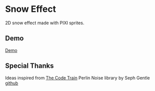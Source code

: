 # Snow Effect

2D snow effect made with PIXI sprites.

## Demo
[Demo](https://lingyanzhou.github.io/SomeGenerativeArt/Snowflakes-js/)

## Special Thanks
Ideas inspired from [The Code Train](https://www.youtube.com/watch?v=cl-mHFCGzYk)
Perlin Noise library by Seph Gentle [github](https://github.com/josephg)
